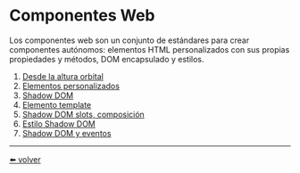 # Componentes Web

Los componentes web son un conjunto de estándares para crear componentes autónomos: elementos HTML personalizados con sus propias propiedades y métodos, DOM encapsulado y estilos.

1.  [Desde la altura orbital]()
2.  [Elementos personalizados]()
3.  [Shadow DOM]()
4.  [Elemento template]()
5.  [Shadow DOM slots, composición]()
6.  [Estilo Shadow DOM]()
7.  [Shadow DOM y eventos]()


---
[⬅️ volver](https://github.com/VictorHugoAguilar/javascript-interview-questions-explained/blob/main/readme.md)
